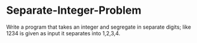 # Separate-Integer-Problem
Write a program that takes an integer and segregate in separate digits; like 1234 is given as input it separates into 1,2,3,4.
